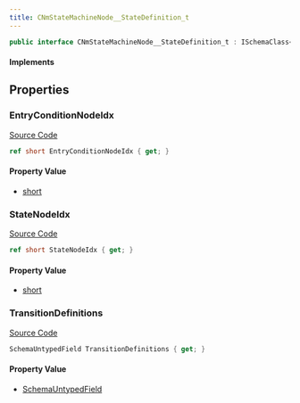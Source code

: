 ```yaml
---
title: CNmStateMachineNode__StateDefinition_t
---
```


```csharp
public interface CNmStateMachineNode__StateDefinition_t : ISchemaClass<CNmStateMachineNode__StateDefinition_t>, ISchemaField, ISchemaClass, INativeHandle
```

#### Implements

## Properties

### EntryConditionNodeIdx

[Source Code](https://github.com/swiftly-solution/swiftlys2/blob/beta/managed/src/SwiftlyS2.Generated/Schemas/Interfaces/CNmStateMachineNode__StateDefinition_t.cs#L18)

```csharp
ref short EntryConditionNodeIdx { get; }
```

#### Property Value

- [short](https://learn.microsoft.com/dotnet/api/system.int16)

### StateNodeIdx

[Source Code](https://github.com/swiftly-solution/swiftlys2/blob/beta/managed/src/SwiftlyS2.Generated/Schemas/Interfaces/CNmStateMachineNode__StateDefinition_t.cs#L16)

```csharp
ref short StateNodeIdx { get; }
```

#### Property Value

- [short](https://learn.microsoft.com/dotnet/api/system.int16)

### TransitionDefinitions

[Source Code](https://github.com/swiftly-solution/swiftlys2/blob/beta/managed/src/SwiftlyS2.Generated/Schemas/Interfaces/CNmStateMachineNode__StateDefinition_t.cs#L21)

```csharp
SchemaUntypedField TransitionDefinitions { get; }
```

#### Property Value

- [SchemaUntypedField](/docs/api/shared/schemas/schemauntypedfield)

